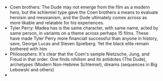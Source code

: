 - Coen brothers: The Dude may not emerge from the film as a modern hero, but the schlemiel type gave the Coen brothers a means to evaluate heroism and messianism, and the Dude ultimately comes across as more likable and relatable for his experiences.
- Tyler Perry: Madea has is the same character, with same name, acted by same person, in variants on a theme across perhaps 15 films. These have made Tyler Perry more financiall successful than anyone in history, save, George Lucas and Steven Spielberg. Yet the black elite remain bothered with him
- Philosophers: It's clear that the Coen's sample Nietzsche, Jung, and Freud in that order. One finds nihilism and its antidotes (The Dude), archetypes (Modern Non-Hebrew Schlemiel), dreams (sequences in Big Lebowski and others)
- 
